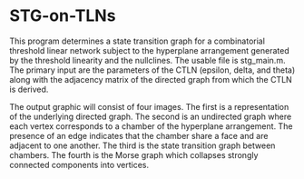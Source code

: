 # STG-on-TLNs

This program determines a state transition graph for a combinatorial threshold linear network subject to the hyperplane arrangement generated by the threshold linearity and the nullclines.  The usable file is stg_main.m.  The primary input are the parameters of the CTLN (epsilon, delta, and theta) along with the adjacency matrix of the directed graph from which the CTLN is derived.  

The output graphic will consist of four images.  The first is a representation of the underlying directed graph.  The second is an undirected graph where each vertex corresponds to a chamber of the hyperplane arrangement.  The presence of an edge indicates that the chamber share a face and are adjacent to one another.  The third is the state transition graph between chambers.  The fourth is the Morse graph which collapses strongly connected components into vertices.  
